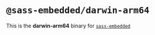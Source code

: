 # `@sass-embedded/darwin-arm64`

This is the **darwin-arm64** binary for [`sass-embedded`](https://www.npmjs.com/package/sass-embedded)
